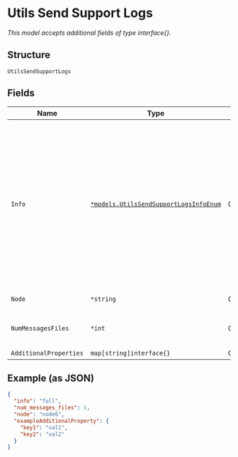 
# Utils Send Support Logs

*This model accepts additional fields of type interface{}.*

## Structure

`UtilsSendSupportLogs`

## Fields

| Name | Type | Tags | Description |
|  --- | --- | --- | --- |
| `Info` | [`*models.UtilsSendSupportLogsInfoEnum`](../../doc/models/utils-send-support-logs-info-enum.md) | Optional | optional, enum:<br><br>* `code-dumps`: Upload all core dump files, if any found<br>* `full`: Upload 1 file with output of `request support information`, 1 file that concatenates all `/var/log/outbound-ssh.log*` files, all core dump files, the 5 most recent `/var/log/messages*` files, and Mist agent logs<br>* `messages`: Upload 1 to 10 `/var/log/messages*` files<br>* `outbound-ssh`: Upload 1 file that concatenates all `/var/log/outbound-ssh.log*` files<br>* `process`: Upload 1 file with output of show `system processes extensive` *``var-logs`: Upload all non-empty files in the`/var/log/`directory<br>**Default**:`"full"` |
| `Node` | `*string` | Optional | optional: for SSR, if node is not present, both nodes support files are uploaded |
| `NumMessagesFiles` | `*int` | Optional | optional: number of most recent messages files to upload.<br>**Default**: `1`<br>**Constraints**: `>= 1`, `<= 10` |
| `AdditionalProperties` | `map[string]interface{}` | Optional | - |

## Example (as JSON)

```json
{
  "info": "full",
  "num_messages_files": 1,
  "node": "node6",
  "exampleAdditionalProperty": {
    "key1": "val1",
    "key2": "val2"
  }
}
```


